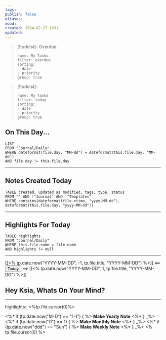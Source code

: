 ```yaml
---
tags: 
publish: false
aliases: 
mood: 
created: 2024-02-27 1831
updated:
---
```


> [!todoist]- Overdue
> ```todoist  
> name: My Tasks  
> filter: overdue
> sorting:  
> - date  
> - priority  
> group: true
> ```

> [!todoist]-
> ```todoist  
> name: My Tasks  
> filter: today
> sorting:  
> - date  
> - priority  
> group: true
> ```

## On This Day...

```dataview
LIST 
FROM "Journal/Daily"
WHERE dateformat(file.day, "MM-dd") = dateformat(this.file.day, "MM-dd")
AND file.day != this.file.day
```

---

## Notes Created Today

```dataview
TABLE created, updated as modified, tags, type, status
FROM "" AND !"Journal" AND !"Templates"
WHERE contains(dateformat(file.ctime, "yyyy-MM-dd"), dateformat(this.file.day, "yyyy-MM-dd"))
```

---

## Highlights For Today

```dataview
TABLE highlights
FROM "Journal/Daily"
WHERE this.file.name = file.name
AND highlights != null
```

---

[[<% tp.date.now("YYYY-MM-DD", -1, tp.file.title, "YYYY-MM-DD") %>]] <== <button class="date_button_today">Today</button> ==> [[<% tp.date.now("YYYY-MM-DD", 1, tp.file.title, "YYYY-MM-DD") %>]]

## Hey Ksia, Whats On Your Mind? 

---

highlights:: <%tp.file.cursor(0)%>

<%* if (tp.date.now("M-D") == "1-1") { %>
**Make Yearly Note**
<%* } _%>
<%* if (tp.date.now("D") == 1) { %>
**Make Monthly Note**
<%* } _%>
<%* if (tp.date.now("ddd") == "Sun") { %>
**Make Weekly Note**
<%* } _%>
<% tp.file.cursor(0) %>